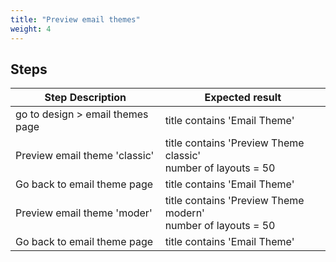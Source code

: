 ```yaml
---
title: "Preview email themes"
weight: 4
---
```

## Steps
| Step Description | Expected result |
| ----- | ----- |
| go to design > email themes page | title contains 'Email Theme' |
| Preview email theme 'classic' | title contains 'Preview Theme classic'<br>number of layouts = 50 |
| Go back to email theme page | title contains 'Email Theme' |
| Preview email theme 'moder' | title contains 'Preview Theme modern'<br>number of layouts = 50 |
| Go back to email theme page | title contains 'Email Theme' |
